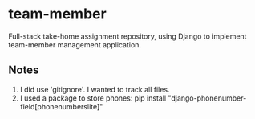 # team-member
Full-stack take-home assignment repository, using Django to implement team-member management application.
## Notes
  1. I did use 'gitignore'. I wanted to track all files.
  2. I used a package to store phones:
      pip install "django-phonenumber-field[phonenumberslite]"
